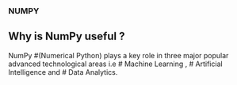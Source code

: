 ### NUMPY
## Why is NumPy useful ?

NumPy #(Numerical Python) plays a key role in three major popular advanced technological areas i.e # Machine Learning , # Artificial Intelligence and # Data Analytics.
